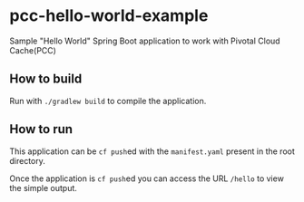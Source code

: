 # pcc-hello-world-example
Sample "Hello World" Spring Boot application to work with Pivotal Cloud Cache(PCC)


## How to build

Run with `./gradlew build` to compile the application.

## How to run

This application can be `cf push`ed with the `manifest.yaml` present in the root directory.

Once the application is `cf push`ed you can access the URL `/hello` to view the simple output. 

## 